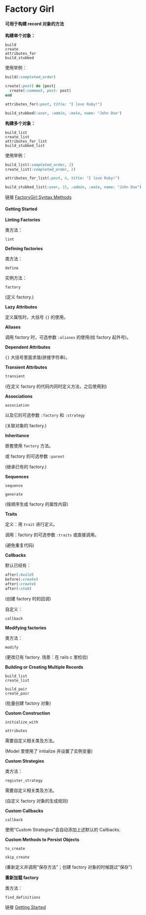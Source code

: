 # Factory Girl

#### 可用于构建 record 对象的方法

**构建单个对象：**

```
build
create
attributes_for
build_stubbed
```

使用举例：

```ruby
build(:completed_order)

create(:post) do |post|
  create(:comment, post: post)
end

attributes_for(:post, title: "I love Ruby!")

build_stubbed(:user, :admin, :male, name: "John Doe")
```

**构建多个对象：**

```
build_list
create_list
attributes_for_list
build_stubbed_list
```

使用举例：

```ruby
build_list(:completed_order, 2)
create_list(:completed_order, 2)

attributes_for_list(:post, 4, title: "I love Ruby!")

build_stubbed_list(:user, 15, :admin, :male, name: "John Doe")
```

链接 [FactoryGirl Syntax Methods](http://www.rubydoc.info/github/thoughtbot/factory_girl/FactoryGirl/Syntax/Methods)

#### Getting Started

**Linting Factories**

类方法：

```
lint
```

**Defining factories**

类方法：

```
define
```

实例方法：

```
factory
```

(定义 factory.)

**Lazy Attributes**

定义属性时，大括号 `{}` 的使用。

**Aliases**

调用 factory 时，可选参数 `:aliases` 的使用(给 factory 起外号)。

**Dependent Attributes**

`{}` 大括号里面求值(拼接字符串)。

**Transient Attributes**

```ruby
transient
```

(在定义 factory 的代码内同时定义方法，之后使用到)

**Associations**

```
association
```

以及它的可选参数 `:factory` 和 `:strategy`

(关联对象的 factory.)

**Inheritance**

嵌套使用 `factory` 方法。

或 factory 的可选参数 `:parent`

(继承已有的 factory.)

**Sequences**

```
sequence

generate
```

(按顺序生成 factory 的属性内容)

**Traits**

定义：用 `trait` 进行定义。

调用：factory 的可选参数 `:traits` 或直接调用。

(避免重复代码)

**Callbacks**

默认已经有：

```ruby
after(:build)
before(:create)
after(:create)
after(:stub)
```

(创建 factory 时的回调)

自定义：

```
callback
```

**Modifying factories**

类方法：

```
modify
```

(更改已有 factory. 场景：在 rails c 里检验)

**Building or Creating Multiple Records**

```
build_list
create_list

build_pair
create_pair
```

(批量创建 factory 对象)

**Custom Construction**

```
initialize_with

attributes
```

需要自定义相关类及方法。

(Model 里使用了 initialize 并设置了实例变量)

**Custom Strategies**

类方法：

```
register_strategy
```

需要自定义相关类及方法。

(自定义 factory 对象的生成规则)

**Custom Callbacks**

```
callback
```

使用"Custom Strategies"会自动添加上述默认的 Callbacks.

**Custom Methods to Persist Objects**

```
to_create

skip_create
```

(重新定义并调用"保存方法"；创建 factory 对象的时候跳过"保存")

**重新加载 factory**

类方法：

```
find_definitions
```

链接 [Getting Started](http://www.rubydoc.info/gems/factory_girl/file/GETTING_STARTED.md)
